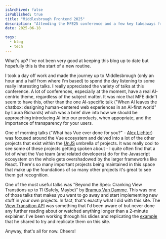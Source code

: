 ```yaml
---
isArchived: false
isPublished: true 
title: "Middlesbrough Frontend 2025"
description: "Attending the MFE25 conference and a few key takeaways from some of the speakers."
date: 2025-06-18 

tags:
  - blog
  - tech
---
```


What's up? I've not been very good at keeping this blog up to date but hopefully this is the start of a new routine. 

I took a day off work and made the journey up to Middlesbrough (only an hour and a half from where I'm based) to spend the day listening to some really interesting talks. I really appreciated the variety of talks at this conference. A lot of conferences, especially at the moment, have a real AI-centric theme, regardless of the subject matter. It was nice that MFE didn't seem to have this, other than the one AI-specific talk ("When AI leaves the chatbox: designing human-centered web experiences in an AI-first world" by Laura Richards) which was a brief dive into how we should be approaching introducing AI into our products, when appopriate, and the importance of transparency for your users.

One of morning talks ("What has Vue ever done for you?" - [Alex Lichter](https://www.lichter.io/)) was focused around the Vue ecosystem and delved into a lot of the other projects that exist within the [UnJS](https://unjs.io/) umbrella of projects. It was really cool to see some of these projects getting spoken about - I quite often find that a lot of what the Vue team (and related developers) do for the Javascript ecosystem on the whole gets overshadowed by the larger frameworks like React. There's so many important projects being maintained in this space that make up the foundations of so many other projects it's great to see them get recognition. 

One of the most useful talks was "Beyond the Spec: Cranking View Transtions up to 11 (Safely, Maybe)" by [Bramus Van Damme](https://bram.us/). This was one of those talks that makes you want to go away and start implementing new stuff in your own projects. In fact, that's exactly what I did with this site. The [View Transition API](https://developer.mozilla.org/en-US/docs/Web/API/View_Transition_API) was something that I'd been aware of but never done any further reading about or watched anything longer than a 2-minute explainer. I've been working through his slides and replicating the [example](https://live-transitions.pages.dev/) that he shared to try and replicate them on this site. 

Anyway, that's all for now. Cheers!